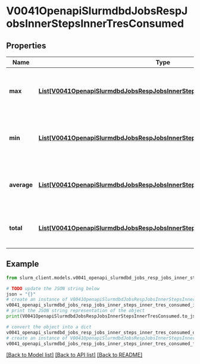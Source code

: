 # V0041OpenapiSlurmdbdJobsRespJobsInnerStepsInnerTresConsumed


## Properties

Name | Type | Description | Notes
------------ | ------------- | ------------- | -------------
**max** | [**List[V0041OpenapiSlurmdbdJobsRespJobsInnerStepsInnerTresRequestedMaxInner]**](V0041OpenapiSlurmdbdJobsRespJobsInnerStepsInnerTresRequestedMaxInner.md) | Maximum TRES usage consumed among all tasks | [optional] 
**min** | [**List[V0041OpenapiSlurmdbdJobsRespJobsInnerStepsInnerTresRequestedMaxInner]**](V0041OpenapiSlurmdbdJobsRespJobsInnerStepsInnerTresRequestedMaxInner.md) | Minimum TRES usage consumed among all tasks | [optional] 
**average** | [**List[V0041OpenapiSlurmdbdJobsRespJobsInnerStepsInnerTresRequestedMaxInner]**](V0041OpenapiSlurmdbdJobsRespJobsInnerStepsInnerTresRequestedMaxInner.md) | Average TRES usage consumed among all tasks | [optional] 
**total** | [**List[V0041OpenapiSlurmdbdJobsRespJobsInnerStepsInnerTresRequestedMaxInner]**](V0041OpenapiSlurmdbdJobsRespJobsInnerStepsInnerTresRequestedMaxInner.md) | Total TRES usage consumed among all tasks | [optional] 

## Example

```python
from slurm_client.models.v0041_openapi_slurmdbd_jobs_resp_jobs_inner_steps_inner_tres_consumed import V0041OpenapiSlurmdbdJobsRespJobsInnerStepsInnerTresConsumed

# TODO update the JSON string below
json = "{}"
# create an instance of V0041OpenapiSlurmdbdJobsRespJobsInnerStepsInnerTresConsumed from a JSON string
v0041_openapi_slurmdbd_jobs_resp_jobs_inner_steps_inner_tres_consumed_instance = V0041OpenapiSlurmdbdJobsRespJobsInnerStepsInnerTresConsumed.from_json(json)
# print the JSON string representation of the object
print(V0041OpenapiSlurmdbdJobsRespJobsInnerStepsInnerTresConsumed.to_json())

# convert the object into a dict
v0041_openapi_slurmdbd_jobs_resp_jobs_inner_steps_inner_tres_consumed_dict = v0041_openapi_slurmdbd_jobs_resp_jobs_inner_steps_inner_tres_consumed_instance.to_dict()
# create an instance of V0041OpenapiSlurmdbdJobsRespJobsInnerStepsInnerTresConsumed from a dict
v0041_openapi_slurmdbd_jobs_resp_jobs_inner_steps_inner_tres_consumed_from_dict = V0041OpenapiSlurmdbdJobsRespJobsInnerStepsInnerTresConsumed.from_dict(v0041_openapi_slurmdbd_jobs_resp_jobs_inner_steps_inner_tres_consumed_dict)
```
[[Back to Model list]](../README.md#documentation-for-models) [[Back to API list]](../README.md#documentation-for-api-endpoints) [[Back to README]](../README.md)


